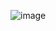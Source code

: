 ![image](https://user-images.githubusercontent.com/71510113/123524402-d9859100-d6eb-11eb-94f4-f4a63fe29926.png)
